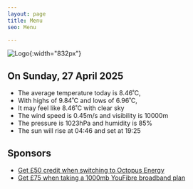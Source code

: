 ```yaml
---
layout: page
title: Menu
seo: Menu

---
```


![Logo](/images/logo.jpg){:width="832px"}

<!-- weather_marker starts -->
## On Sunday, 27 April 2025

- The average temperature today is 8.46˚C,
- With highs of 9.84˚C and lows of 6.96˚C,
- It may feel like 8.46˚C with clear sky
- The wind speed is 0.45m/s and visibility is 10000m
- The pressure is 1023hPa and humidity is 85%
- The sun will rise at 04:46 and set at 19:25

<!-- weather_marker ends -->

## Sponsors

- [Get £50 credit when switching to Octopus Energy](https://bit.ly/3oD1nnS)
- [Get £75 when taking a 1000mb YouFibre broadband plan](https://aklam.io/91zWhU?)
